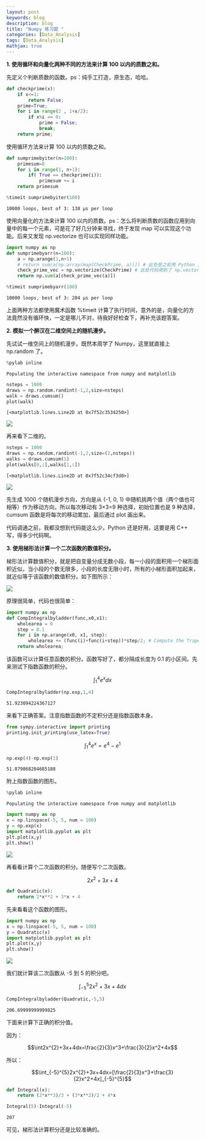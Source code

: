 ```yaml
---
layout: post
keywords: blog
description: blog
title: "Numpy 练习题 "
categories: [Data_Analysis]
tags: [Data_Analysis]
mathjax: true
---
```


**1. 使用循环和向量化两种不同的方法来计算 100 以内的质数之和。**

先定义个判断质数的函数。ps：纯手工打造，原生态，哈哈。


```python
def checkprime(x):
    if x<=1:
        return False;
    prime=True;
    for i in range(2 , 1+x/2):
        if x%i == 0:
            prime = False;
            break;
    return prime;
```




使用循环方法来计算 100 以内的质数之和。



```python
def sumprimebyiter(n=100):
    primesum=0
    for i in range(1, n+1):
        if( True == checkprime(i)):
            primesum += i
    return primesum

%timeit sumprimebyiter(100)
```

    10000 loops, best of 3: 138 µs per loop


使用向量化的方法来计算 100 以内的质数。ps：怎么将判断质数的函数应用到向量中的每一个元素，可是花了好几分钟来寻找，终于发现 map 可以实现这个功能。后来又发现 np.vectorize 也可以实现同样功能。


```python
import numpy as np
def sumprimebyarr(n=100):
    a = np.arange(1,n+1)
    # return sum(a[np.array(map(CheckPrime, a))]) # 此处是之前用 Python 自带的 map 把函数应用到向量的每个元素
    check_prime_vec = np.vectorize(CheckPrime) # 此处代码用到了 np.vectorize，可以把外置函数应用到向量的每个元素
    return np.sum(a[check_prime_vec(a)])

%timeit sumprimebyarr(100)
```

    10000 loops, best of 3: 204 µs per loop


上面两种方法都使用魔术函数 %timeit 计算了执行时间，意外的是，向量化的方法竟然没有循环快，一定是哪儿不对，待我好好检查下，再补充该题答案。

**2. 模拟一个醉汉在二维空间上的随机漫步。**

先试试一维空间上的随机漫步。既然本周学了 Numpy，这里就直接上 np.random 了。


```python
%pylab inline
```

    Populating the interactive namespace from numpy and matplotlib



```python
nsteps = 1000
draws = np.random.randint(-1,2,size=nsteps)
walk = draws.cumsum()
plot(walk)
```




    [<matplotlib.lines.Line2D at 0x7f52c3534250>]



![](/image/data-analysis/586070-20160517011530154-1645197826.png)



再来看下二维的。


```python
nsteps = 1000
draws = np.random.randint(-1,2,size=(2,nsteps))
walks = draws.cumsum(1)
plot(walks[0,:],walks[1,:])
```




    [<matplotlib.lines.Line2D at 0x7f52c34cf3d0>]




![](/image/data-analysis/586070-20160517011546154-286686584.png)




先生成 1000 个随机漫步方向，方向是从 {-1, 0, 1} 中随机挑两个值（两个值也可相等）作为移动方向，所以每次移动有 3×3=9 种选择，初始位置也是 9 种选择，cumsum 函数是将每次的移动累加，最后通过 plot 画出来。

代码调通之前，我都没想到代码能这么少。Python 还是好用，这要是用 C++ 写，得多少代码啊。

**3. 使用梯形法计算一个二次函数的数值积分。**

梯形法计算数值积分，就是把自变量分成无数小段，每一小段的面积用一个梯形面积近似，当小段的个数无限多，小段的长度无限小时，所有的小梯形面积加起来，就近似等于该函数的数值积分。如下图所示：

![](/image/data-analysis/586070-20160517011630638-940016955.jpg)



原理很简单，代码也很简单：


```python
import numpy as np
def CompIntegralbyladder(func,x0,x1):
    wholearea = 0
    step = 0.1
    for i in np.arange(x0, x1, step):
        wholearea += (func(i)+func(i+step))*step/2; # Compute the Trapezoidal area
    return wholearea;
```

该函数可以计算任意函数的积分。函数写好了，都分隔成长度为 0.1 的小区间。先来测试下指数函数的积分。

$$\int_{1}^{4} e^{x}dx$$


```python
CompIntegralbyladder(np.exp,1,4)
```




    51.923094224367127



来看下正确答案。注意指数函数的不定积分还是指数函数本身。


```python
from sympy.interactive import printing
printing.init_printing(use_latex=True)
```

$$\int_{1}^{4}e^{x}=e^{4}-e^{1}$$


```python
np.exp(4)-np.exp(1)
```




    51.879868204685188



附上指数函数的图形。


```python
%pylab inline
```

    Populating the interactive namespace from numpy and matplotlib



```python
import numpy as np
x = np.linspace(-5, 5, num = 100)
y = np.exp(x)
import matplotlib.pyplot as plt
plt.plot(x,y)
plt.show()
```


![](/image/data-analysis/586070-20160517011646794-723477079.png)




再看看计算个二次函数的积分。随便写个二次函数。

$$2x^{2}+3x+4$$


```python
def Quadratic(x):
    return 2*x**2 + 3*x + 4
```

先来看看这个函数的图形。


```python
import numpy as np
x = np.linspace(-5, 5, num = 100)
y = Quadratic(x)
import matplotlib.pyplot as plt
plt.plot(x,y)
plt.show()
```


![](/image/data-analysis/586070-20160517011700201-1055512642.png)




我们就计算该二次函数从 -5 到 5 的积分吧。

$$\int_{-5}^{5}2x^{2}+3x+4 dx$$


```python
CompIntegralbyladder(Quadratic,-5,5)
```




    206.69999999999825



下面来计算下正确的积分值。

因为：

$$\int2x^{2}+3x+4dx=\frac{2}{3}x^3+\frac{3}{2}x^2+4x$$

所以：

$$\int_{-5}^{5}2x^{2}+3x+4dx=[\frac{2}{3}x^3+\frac{3}{2}x^2+4x]_{-5}^{5}$$


```python
def Integral(x):
    return (2*x**3)/3 + (3*x**2)/2 + 4*x
```


```python
Integral(5)-Integral(-5)
```




    207



可见，梯形法计算积分还是比较准确的。